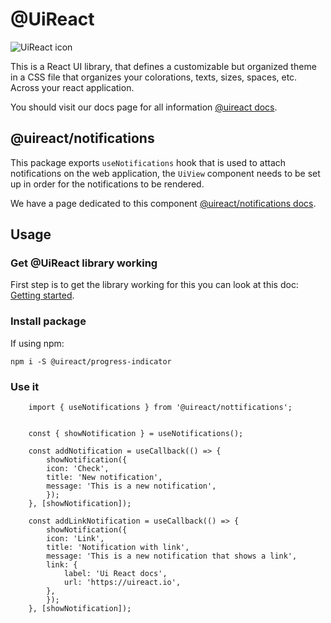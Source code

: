 # @UiReact
![UiReact icon](https://www.uireact.io/_next/static/media/sunglasses_cat.a5f3369a.gif)

This is a React UI library, that defines a customizable but organized theme in a CSS file that organizes your colorations, texts, sizes, spaces, etc. Across your react application.

You should visit our docs page for all information [@uireact docs](https://uireact.io).

## @uireact/notifications

This package exports `useNotifications` hook that is used to attach notifications on the web application, the `UiView` component needs to be set up in order for the notifications to be rendered.

We have a page dedicated to this component [@uireact/notifications docs](https://www.uireact.io/docs/notifications).

## Usage

### Get @UiReact library working

First step is to get the library working for this you can look at this doc: [Getting started](https://www.uireact.io/docs).

### Install package

If using npm:

```
npm i -S @uireact/progress-indicator
```

### Use it

```tsx
    import { useNotifications } from '@uireact/nottifications';


    const { showNotification } = useNotifications();

    const addNotification = useCallback(() => {
        showNotification({
        icon: 'Check',
        title: 'New notification',
        message: 'This is a new notification',
        });
    }, [showNotification]);

    const addLinkNotification = useCallback(() => {
        showNotification({
        icon: 'Link',
        title: 'Notification with link',
        message: 'This is a new notification that shows a link',
        link: {
            label: 'Ui React docs',
            url: 'https://uireact.io',
        },
        });
    }, [showNotification]);
```
